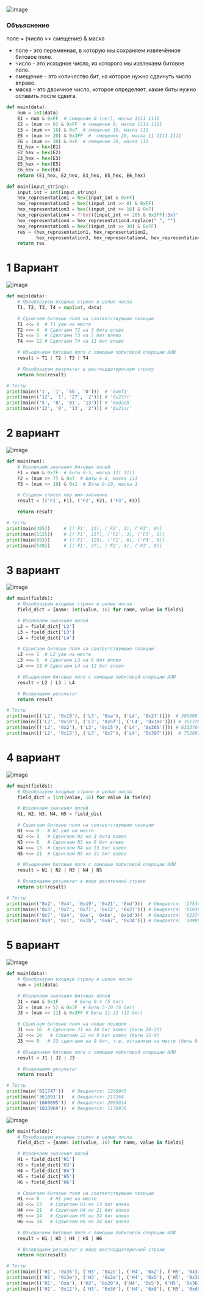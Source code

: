 ![image](https://github.com/mir4sem/python/assets/70198995/e2841fbb-63d7-4ddd-976e-1d5b080531d1)

### Объъяснение
поле = (число >> смещение) & маска

- поле - это переменная, в которую мы сохраняем извлечённое битовое поле.
- число - это исходное число, из которого мы извлекаем битовое поле.
- смещение - это количество бит, на которое нужно сдвинуть число вправо.
- маска - это двоичное число, которое определяет, какие биты нужно оставить после сдвига.

```python
def main(data):
    num = int(data)
    E1 = num & 0xFF  # смещение 0 (нет), маска 1111 1111
    E2 = (num >> 8) & 0xFF  # смещение 8, маска 1111 1111
    E3 = (num >> 16) & 0x7  # смещение 16, маска 111
    E5 = (num >> 20) & 0x3FF  #  смещение 20, маска 11 1111 1111
    E6 = (num >> 30) & 0xF  # смещение 30, маска 111
    E1_hex = hex(E1)
    E2_hex = hex(E2)
    E3_hex = hex(E3)
    E5_hex = hex(E5)
    E6_hex = hex(E6)
    return (E1_hex, E2_hex, E3_hex, E5_hex, E6_hex)

```

```python
def main(input_string):
    input_int = int(input_string)
    hex_representation1 = hex(input_int & 0xFF)
    hex_representation2 = hex((input_int >> 8) & 0xFF)
    hex_representation3 = hex((input_int >> 16) & 0x7)
    hex_representation4 = f"0x{((input_int >> 20) & 0x3FF):3x}"
    hex_representation4 = hex_representation4.replace(" ", "")
    hex_representation5 = hex((input_int >> 30) & 0xFF)
    res = (hex_representation1, hex_representation2,
           hex_representation3, hex_representation4, hex_representation5)
    return res

```

# 1 Вариант
![image](https://github.com/mir4sem/python/assets/70198995/017acbc1-94d9-49be-af5b-13f7aadd1ede)

```python
def main(data):
    # Преобразуем входные строки в целые числа
    T1, T2, T3, T4 = map(int, data)

    # Сдвигаем битовые поля на соответствующие позиции
    T1 <<= 0  # T1 уже на месте
    T2 <<= 4  # Сдвигаем T2 на 3 бита влево
    T3 <<= 5  # Сдвигаем T3 на 5 бит влево
    T4 <<= 12 # Сдвигаем T4 на 11 бит влево

    # Объединяем битовые поля с помощью побитовой операции ИЛИ
    result = T1 | T2 | T3 | T4

    # Преобразуем результат в шестнадцатеричную строку
    return hex(result)

# Тесты
print(main(('1', '1', '55', '0')))  # '0x6f1'
print(main(('12', '1', '27', '2'))) # '0x237c'
print(main(('5', '0', '81', '13'))) # '0xda25'
print(main(('12', '0', '13', '2'))) # '0x21ac'
```

# 2 вариант
![image](https://github.com/mir4sem/python/assets/70198995/051ad5a7-606f-4cfb-818c-b1d28d18e109)

```python
def main(num):
    # Извлекаем значения битовых полей
    F1 = num & 0x7F  # Биты 0-5, маска 111 1111 
    F2 = (num >> 7) & 0x7  # Биты 6-8, маска 111
    F3 = (num >> 10) & 0x1  # Биты 9-10, маска 1

    # Создаем список пар имя-значение
    result = [('F1', F1), ('F2', F2), ('F3', F3)]

    return result

# Тесты
print(main(405))     # [('F1', 21), ('F2', 3), ('F3', 0)]
print(main(1525))    # [('F1', 117), ('F2', 3), ('F3', 1)]
print(main(893))     # [('F1', 125), ('F2', 6), ('F3', 0)]
print(main(549))     # [('F1', 37), ('F2', 4), ('F3', 0)]
```

# 3 вариант
![image](https://github.com/mir4sem/python/assets/70198995/2c001b62-ae95-4f27-a642-ccd5af3750f1)

```python
def main(fields):
    # Преобразуем входные строки в целые числа
    field_dict = {name: int(value, 16) for name, value in fields}

    # Извлекаем значения полей
    L2 = field_dict['L2']
    L3 = field_dict['L3']
    L4 = field_dict['L4']

    # Сдвигаем битовые поля на соответствующие позиции
    L2 <<= 1  # L2 уже на месте
    L3 <<= 6  # Сдвигаем L3 на 6 бит влево
    L4 <<= 13 # Сдвигаем L4 на 12 бит влево

    # Объединяем битовые поля с помощью побитовой операции ИЛИ
    result = L2 | L3 | L4

    # Возвращаем результат
    return result

# Тесты
print(main([('L2', '0x10'), ('L3', '0xa'), ('L4', '0x2f')]))  # 385696
print(main([('L2', '0x10'), ('L3', '0x5f'), ('L4', '0x1ac')])) # 3512288
print(main([('L2', '0x2'), ('L3', '0x15'), ('L4', '0x305')])) # 6333764
print(main([('L2', '0x15'), ('L3', '0x7'), ('L4', '0x397')]))  # 7528938
```

# 4 вариант
![image](https://github.com/mir4sem/python/assets/70198995/0abacfca-4d88-4f60-81c8-4d6fd60e9c82)

```python
def main(fields):
    # Преобразуем входные строки в целые числа
    field_dict = [int(value, 16) for value in fields]

    # Извлекаем значения полей
    N1, N2, N3, N4, N5 = field_dict

    # Сдвигаем битовые поля на соответствующие позиции
    N1 <<= 0   # N1 уже на месте
    N2 <<= 3   # Сдвигаем N2 на 3 бита влево
    N3 <<= 6   # Сдвигаем N3 на 6 бит влево
    N4 <<= 13  # Сдвигаем N4 на 13 бит влево
    N5 <<= 21  # Сдвигаем N5 на 21 бит влево

    # Объединяем битовые поля с помощью побитовой операции ИЛИ
    result = N1 | N2 | N3 | N4 | N5

    # Возвращаем результат в виде десятичной строки
    return str(result)

# Тесты
print(main(('0x2', '0x4', '0x19', '0x21', '0xd')))  # Ожидается: '27534946'
print(main(('0x3', '0x7', '0x71', '0x12', '0x27'))) # Ожидается: '81938043'
print(main(('0x7', '0x4', '0xe', '0xbe', '0x1d')))  # Ожидается: '62374311'
print(main(('0x0', '0x1', '0x1b', '0x67', '0x34'))) # Ожидается: '109897408'
```

# 5 вариант
![image](https://github.com/mir4sem/python/assets/70198995/9b8fb5de-518f-4210-b9af-c12e0e4de1c9)

```python
def main(data):
    # Преобразуем входную строку в целое число
    num = int(data)

    # Извлекаем значения битовых полей
    J1 = num & 0x1F      # Биты 0-4 (5 бит)
    J2 = (num >> 5) & 0x3F  # Биты 5-10 (6 бит)
    J3 = (num >> 11) & 0x3FF # Биты 11-21 (11 бит)

    # Сдвигаем битовые поля на новые позиции
    J1 <<= 16  # Сдвигаем J1 на 16 бит влево (биты 20-21)
    J2 <<= 10   # Сдвигаем J2 на 9 бит влево (биты 15-9)
    J3 >>= 0   # J3 сдвигаем на 0 бит, т.е. оставляем на месте (биты 9-0)

    # Объединяем битовые поля с помощью побитовой операции ИЛИ
    result = J1 | J2 | J3

    # Возвращаем результат
    return result

# Тесты
print(main('821747'))   # Ожидается: 1260945
print(main('361091'))   # Ожидается: 217264
print(main('1660895'))  # Ожидается: 2095914
print(main('1033969'))  # Ожидается: 1170936
```

![image](https://github.com/mir4sem/python/assets/70198995/b1b8f96d-763f-41b1-bf7e-ffcbcec00114)

```python
def main(fields):
    # Преобразуем входные строки в целые числа
    field_dict = {name: int(value, 16) for name, value in fields}

    # Извлекаем значения полей
    H1 = field_dict['H1']
    H3 = field_dict['H3']
    H4 = field_dict['H4']
    H5 = field_dict['H5']
    H6 = field_dict['H6']

    # Сдвигаем битовые поля на соответствующие позиции
    H1 <<= 0    # H1 уже на месте
    H3 <<= 13   # Сдвигаем H3 на 13 бит влево
    H4 <<= 21   # Сдвигаем H4 на 21 бит влево
    H5 <<= 24   # Сдвигаем H5 на 24 бит влево
    H6 <<= 34   # Сдвигаем H6 на 34 бит влево

    # Объединяем битовые поля с помощью побитовой операции ИЛИ
    result = H1 | H3 | H4 | H5 | H6

    # Возвращаем результат в виде шестнадцатеричной строки
    return hex(result)

# Тесты
print(main([('H1', '0x35'), ('H3', '0x2e'), ('H4', '0x2'), ('H5', '0x336'), ('H6', '0x62')]))  # '0x18b362b8035'
print(main([('H1', '0x3e'), ('H3', '0x2e'), ('H4', '0x5'), ('H5', '0x3b'), ('H6', '0x4')]))    # '0x103b5b803e'
print(main([('H1', '0xa'), ('H3', '0x20'), ('H4', '0x5'), ('H5', '0x367'), ('H6', '0xcd')]))   # '0x3376758000a'
print(main([('H1', '0x12'), ('H3', '0x36'), ('H4', '0x8'), ('H5', '0xd9'), ('H6', '0xfd')]))   # '0x3f4d98d8012'
```
